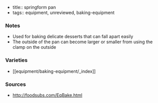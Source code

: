 - title:: springform pan
- tags:: equipment, unreviewed, baking-equipment
### Notes
- Used for baking delicate desserts that can fall apart easily
- The outside of the pan can become larger or smaller from using the clamp on the outside

### Varieties
* [[equipment/baking-equipment/_index]]

### Sources
* http://foodsubs.com/EqBake.html
